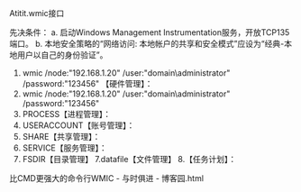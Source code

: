 Atitit.wmic接口


先决条件：
a. 启动Windows Management Instrumentation服务，开放TCP135端口。
b. 本地安全策略的“网络访问: 本地帐户的共享和安全模式”应设为“经典-本地用户以自己的身份验证”。

1. wmic /node:"192.168.1.20" /user:"domain\administrator" /password:"123456"
【硬件管理】：
1. wmic /node:"192.168.1.20" /user:"domain\administrator" /password:"123456"
3. PROCESS【进程管理】：
3. USERACCOUNT【账号管理】：
4. SHARE【共享管理】：
5. SERVICE【服务管理】：
6. FSDIR【目录管理】
7.datafile【文件管理】
8.【任务计划】：


比CMD更强大的命令行WMIC - 与时俱进 - 博客园.html



